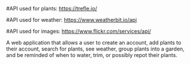 #API used for plants: https://trefle.io/

#API used for weather: https://www.weatherbit.io/api

#API used for images: https://www.flickr.com/services/api/

A web application that allows a user to create an account, add plants to their account, search for plants, see weather, group plants into a garden, and be reminded of when to water, trim, or possibly repot their plants.
